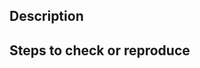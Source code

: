 ## Description
<!-- Detailed description of the issue -->

## Steps to check or reproduce
<!-- Text description or code example (written code / JSFiddle link / etc.) -->

